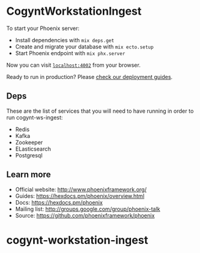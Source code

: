 # CogyntWorkstationIngest 
 
To start your Phoenix server:
  * Install dependencies with `mix deps.get`
  * Create and migrate your database with `mix ecto.setup`
  * Start Phoenix endpoint with `mix phx.server`
 
Now you can visit [`localhost:4002`](http://localhost:4002) from your browser.

Ready to run in production? Please [check our deployment guides](https://hexdocs.pm/phoenix/deployment.html).

## Deps
 
These are the list of services that you will need to have running in order to run cogynt-ws-ingest:

- Redis
- Kafka
- Zookeeper
- ELasticsearch
- Postgresql

## Learn more

  * Official website: http://www.phoenixframework.org/
  * Guides: https://hexdocs.pm/phoenix/overview.html
  * Docs: https://hexdocs.pm/phoenix
  * Mailing list: http://groups.google.com/group/phoenix-talk
  * Source: https://github.com/phoenixframework/phoenix
# cogynt-workstation-ingest
